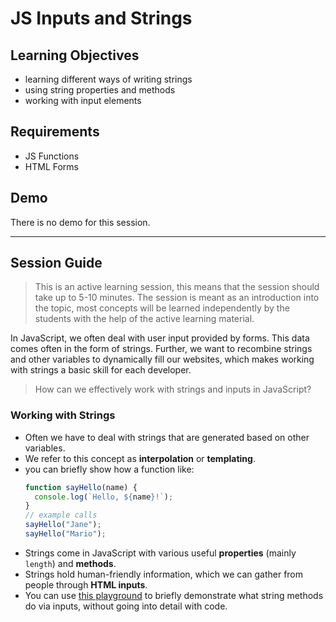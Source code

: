 # JS Inputs and Strings

## Learning Objectives

- learning different ways of writing strings
- using string properties and methods
- working with input elements

## Requirements

- JS Functions
- HTML Forms

## Demo

There is no demo for this session.

---

## Session Guide

> This is an active learning session, this means that the session should take up to 5-10 minutes. The session is meant as an introduction into the topic, most concepts will be learned independently by the students with the help of the active learning material.

In JavaScript, we often deal with user input provided by forms. This data comes often in the form of strings. Further, we want to recombine strings and other variables to dynamically fill our websites, which makes working with strings a basic skill for each developer.

> How can we effectively work with strings and inputs in JavaScript?

### Working with Strings

- Often we have to deal with strings that are generated based on other variables.
- We refer to this concept as **interpolation** or **templating**.
- you can briefly show how a function like:
  ```js
  function sayHello(name) {
    console.log(`Hello, ${name}!`);
  }
  // example calls
  sayHello("Jane");
  sayHello("Mario");
  ```
- Strings come in JavaScript with various useful **properties** (mainly `length`) and **methods**.
- Strings hold human-friendly information, which we can gather from people through **HTML inputs**.
- You can use [this playground](https://6cpqpr.csb.app/) to briefly demonstrate what string methods do via inputs, without going into detail with code.
